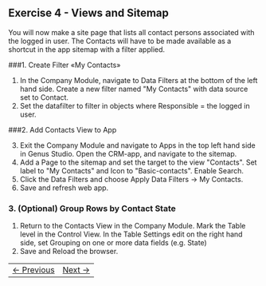 ## Exercise 4 - Views and Sitemap


You will now make a site page that lists all contact persons associated with the logged in user. The Contacts will have to be made available as a shortcut in the app sitemap with a filter applied.

###1. Create Filter «My Contacts»

1. In the Company Module, navigate to Data Filters at the bottom of the left hand side. Create a new filter named "My Contacts" with data source set to Contact.
2. Set the datafilter to filter in objects where Responsible = the logged in user.

###2. Add Contacts View to App

3. Exit the Company Module and navigate to Apps in the top left hand side in Genus Studio. Open the CRM-app, and navigate to the sitemap.
4. Add a Page to the sitemap and set the target to the view "Contacts". Set label to "My Contacts" and Icon to "Basic-contacts". Enable Search.
5. Click the Data Filters and choose Apply Data Filters -> My Contacts.
6. Save and refresh web app.



### 3. (Optional) Group Rows by Contact State

1. Return to the Contacts View in the Company Module. Mark the Table level in the Control View. In the Table Settings edit on the right hand side, set Grouping on one or more data fields (e.g. State)
2. Save and Reload the browser. 


<table>
   <tr><td><a href="exercise-04.md"><- Previous</a></td><td align="right"><a href="exercise-05-1.md">Next -></a></td></tr>
</table>
